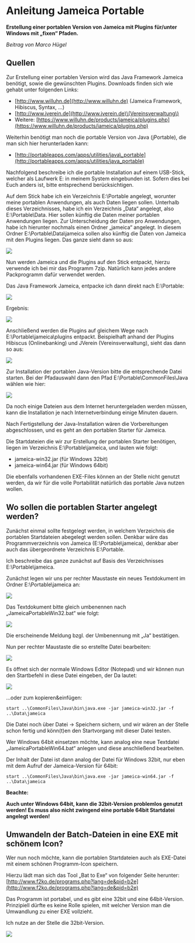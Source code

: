 # Anleitung Jameica Portable

**Erstellung einer portablen Version von Jameica mit Plugins für/unter Windows mit „fixen“ Pfaden.**

_Beitrag von Marco Hügel_

## Quellen

Zur Erstellung einer portablen Version wird das Java Framework Jameica benötigt, sowie die gewünschten Plugins. Downloads finden sich wie gehabt unter folgenden Links:

* [http://www.willuhn.de](http://www.willuhn.de) \(Jameica Framework, Hibiscus, Syntax, …\)
* [http://www.jverein.de](http://www.jverein.de)\(Vereinsverwaltung\)
* Weitere: [https://www.willuhn.de/products/jameica/plugins.php](https://www.willuhn.de/products/jameica/plugins.php)

Weiterhin benötigt man noch die portable Version von Java \(jPortable\), die man sich hier herunterladen kann:

* [http://portableapps.com/apps/utilities/java\_portable](http://portableapps.com/apps/utilities/java_portable)

Nachfolgend beschreibe ich die portable Installation auf einem USB-Stick, welcher als Laufwerk E: in meinem System eingebunden ist. Sofern dies bei Euch anders ist, bitte entsprechend berücksichtigen.

Auf dem Stick habe ich ein Verzeichnis E:\Portable angelegt, worunter meine portablen Anwendungen, als auch Daten liegen sollen. Unterhalb dieses Verzeichnisses, habe ich ein Verzeichnis „Data“ angelegt, also E:\Portable\Data. Hier sollen künftig die Daten meiner portablen Anwendungen liegen. Zur Unterscheidung der Daten pro Anwendungen, habe ich hierunter nochmals einen Ordner „jameica“ angelegt. In diesem Ordner E:\Portable\Data\jameica sollen also künftig die Daten von Jameica mit den Plugins liegen. Das ganze sieht dann so aus:

![](/assets/Jamport01.png)

Nun werden Jameica und die Plugins auf den Stick entpackt, hierzu verwende ich bei mir das Programm 7zip. Natürlich kann jedes andere Packprogramm dafür verwendet werden.

Das Java Framework Jameica, entpacke ich dann direkt nach E:\Portable:

![](/assets/Jamport02.png)

Ergebnis:

![](/assets/Jamport03.png)

Anschließend werden die Plugins auf gleichem Wege nach E:\Portable\jameica\plugins entpackt. Beispielhaft anhand der Plugins Hibiscus \(Onlinebanking\) und JVerein \(Vereinsverwaltung\), sieht das dann so aus:

![](/assets/Jamport04.png)

Zur Installation der portablen Java-Version bitte die entsprechende Datei starten. Bei der Pfadauswahl dann den Pfad E:\Portable\CommonFiles\Java wählen wie hier:

![](/assets/Jamport05.png)

Da noch einige Dateien aus dem Internet heruntergeladen werden müssen, kann die Installation je nach Internetverbindung einige Minuten dauern.

Nach Fertigstellung der Java-Installation wären die Vorbereitungen abgeschlossen, und es geht an den portablen Starter für Jameica.

Die Startdateien die wir zur Erstellung der portablen Starter benötigen, liegen im Verzeichnis E:\Portable\jameica, und lauten wie folgt:

* jameica-win32.jar \(für Windows 32bit\)
* jameica-win64.jar \(für Windows 64bit\)

Die ebenfalls vorhandenen EXE-Files können an der Stelle nicht genutzt werden, da wir für die volle Portabilität natürlich das portable Java nutzen wollen.

## Wo sollen die portablen Starter angelegt werden?

Zunächst einmal sollte festgelegt werden, in welchem Verzeichnis die portablen Startdateien abegelegt werden sollen. Denkbar wäre das Programmverzeichnis von Jameica \(E:\Portable\jameica\), denkbar aber auch das übergeordnete Verzeichnis E:\Portable.

Ich beschreibe das ganze zunächst auf Basis des Verzeichnisses E:\Portable\jameica.

Zunächst legen wir uns per rechter Maustaste ein neues Textdokument im Ordner E:\Portable\jameica an:

![](/assets/Jamport06.png)

Das Textdokument bitte gleich umbenennen nach „JameicaPortableWin32.bat“ wie folgt:

![](/assets/Jamport07.png)

Die erscheinende Meldung bzgl. der Umbenennung mit „Ja“ bestätigen.

Nun per rechter Maustaste die so erstellte Datei bearbeiten:

![](/assets/Jamport08.png)

Es öffnet sich der normale Windows Editor \(Notepad\) und wir können nun den Startbefehl in diese Datei eingeben, der Da lautet:

![](/assets/Jamport09.png)

...oder zum kopieren&einfügen:

```
start ..\CommonFiles\Java\bin\java.exe -jar jameica-win32.jar -f ..\Data\jameica
```

Die Datei noch über Datei → Speichern sichern, und wir wären an der Stelle schon fertig und könn\(t\)en den Startvorgang mit dieser Datei testen.

Wer Windows 64bit einsetzen möchte, kann analog eine neue Textdatei „JameicaPortableWin64.bat“ anlegen und diese anschließend bearbeiten.

Der Inhalt der Datei ist dann analog der Datei für Windows 32bit, nur eben mit dem Aufruf der Jameica-Version für 64bit:

```
start ..\CommonFiles\Java\bin\java.exe -jar jameica-win64.jar -f ..\Data\jameica
```

**Beachte:**

**Auch unter Windows 64bit, kann die 32bit-Version problemlos genutzt werden! Es muss also nicht zwingend eine portable 64bit Startdatei angelegt werden!**

## Umwandeln der Batch-Dateien in eine EXE mit schönem Icon?

Wer nun noch möchte, kann die portablen Startdateien auch als EXE-Datei mit einem schönen Programm-Icon speichern.

Hierzu lädt man sich das Tool „Bat to Exe“ von folgender Seite herunter:[http://www.f2ko.de/programs.php?lang=de&pid=b2e](http://www.f2ko.de/programs.php?lang=de&pid=b2e)

Das Programm ist portabel, und es gibt eine 32bit und eine 64bit-Version. Prinzipiell dürfte es keine Rolle spielen, mit welcher Version man die Umwandlung zu einer EXE vollzieht.

Ich nutze an der Stelle die 32bit-Version.

![](/assets/Jamport10.png)



